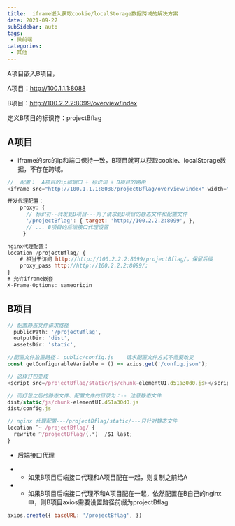 ```yaml
---
title:  iframe嵌入获取cookie/localStorage数据跨域的解决方案
date: 2021-09-27
subSidebar: auto
tags:
 - 微前端
categories: 
 - 其他
---
```



A项目嵌入B项目，

A项目：http://100.1.1.1:8088

B项目：http://100.2.2.2:8099/overview/index

定义B项目的标识符：projectBflag

## A项目

- iframe的src的ip和端口保持一致，B项目就可以获取cookie、localStorage数据，不存在跨域。

``` js
//  配置：  A项目的ip和端口 + 标识词 + B项目的路由
<iframe src="http://100.1.1.1:8088/projectBflag/overview/index" width="1000px" height="600px"></iframe>

开发代理配置：
    proxy: {
      // 标识符--转发到B项目---为了请求到B项目的静态文件和配置文件
      '/projectBflag': { target: 'http://100.2.2.2:8099', },
      // ... B项目的后端接口代理设置
     }

nginx代理配置：
location /projectBflag/ {
    # 相当于访问 http://http://100.2.2.2:8099/projectBflag/，保留后缀
    proxy_pass http://http://100.2.2.2:8099/;     
}
# 允许iframe嵌套
X-Frame-Options: sameorigin   
```

##   B项目

``` js
// 配置静态文件请求路径
  publicPath: '/projectBflag',
  outputDir: 'dist',
  assetsDir: 'static',

//配置文件放置路径： public/config.js    请求配置文件方式不需要改变
const getConfigurableVariable = () => axios.get('/config.json');

// 这样打包变成 
<script src=/projectBflag/static/js/chunk-elementUI.d51a30d0.js></script>

// 而打包之后的静态文件、配置文件的目录为：-- 注意静态文件
dist/static/js/chunk-elementUI.d51a30d0.js
dist/config.js

// nginx 代理配置---/projectBflag/static/---只针对静态文件
location ^~ /projectBflag/ {
  rewrite ^/projectBflag/(.*)  /$1 last;
}
```

- 后端接口代理

- - 如果B项目后端接口代理和A项目配在一起，则复制之前给A

- - 如果B项目后端接口代理不和A项目配在一起，依然配置在B自己的nginx中，则B项目axios需要设置路径前缀为projectBflag

```js
axios.create({ baseURL: '/projectBflag', })
```

